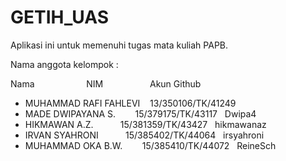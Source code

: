 # GETIH_UAS

Aplikasi ini untuk memenuhi tugas mata kuliah PAPB.

Nama anggota kelompok : 

Nama                     NIM                   Akun Github 

* MUHAMMAD RAFI FAHLEVI    13/350106/TK/41249
* MADE DWIPAYANA S.        15/379175/TK/43117    Dwipa4
* HIKMAWAN A.Z.            15/381359/TK/43427    hikmawanaz
* IRVAN SYAHRONI           15/385402/TK/44064    irsyahroni 
* MUHAMMAD OKA B.W.        15/385410/TK/44072    ReineSch
 
⠀

